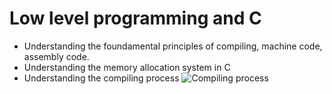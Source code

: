 # Low level programming and C
- Understanding the foundamental principles of compiling, machine code, assembly code. 
- Understanding the memory allocation system in C 
- Understanding the compiling process
![Compiling process](https://user-images.githubusercontent.com/22079152/127344952-d575b153-9f17-4440-a6fb-e272565dceb5.png)

